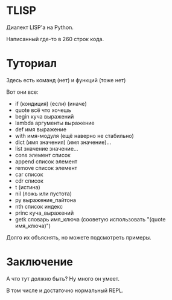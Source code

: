 # TLISP
Диалект LISP'а на Python.

Написанный где-то в 260 строк кода.
# Туториал
Здесь есть команд (нет) и функций (тоже нет)

Вот они все:
* if (кондиция) (если) (иначе)
* quote всё что хочешь
* begin куча выражений
* lambda аргументы выражение
* def имя выражение
* with имя-модуля (ещё наверно не стабильно)
* dict (имя значения) (имя значение)...
* list значение значение...
* cons элемент список
* append список элемент
* remove список элемент
* car список
* cdr список
* t (истина)
* nil (ложь или пустота)
* py выражение_пайтона
* nth список индекс
* princ куча_выражений
* getk словарь имя_ключа (сооветую использовать "(quote имя_ключа)")

Долго их объяснять, но можете подсмотреть примеры.

# Заключение
А что тут должно быть? Ну много он умеет.

В том числе и достаточно нормальный REPL.
